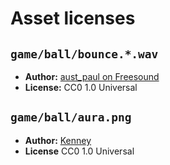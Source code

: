 # Asset licenses

## `game/ball/bounce.*.wav`

- **Author:** [aust_paul on Freesound](https://freesound.org/people/aust_paul/sounds/30932/)
- **License:** CC0 1.0 Universal

## `game/ball/aura.png`

- **Author:** [Kenney](https://kenney.nl/assets/particle-pack)
- **License** CC0 1.0 Universal
